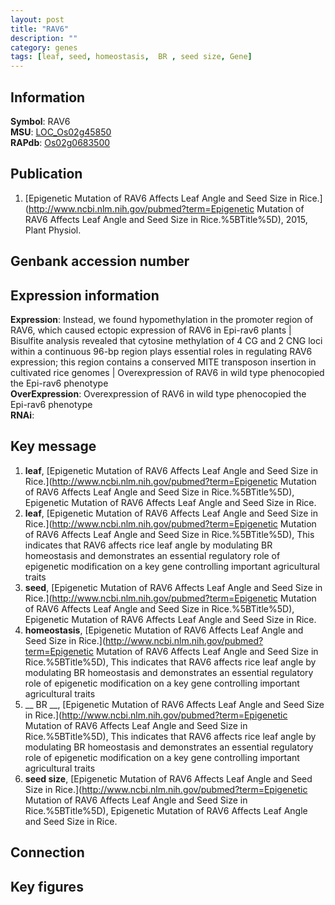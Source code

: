```yaml
---
layout: post
title: "RAV6"
description: ""
category: genes
tags: [leaf, seed, homeostasis,  BR , seed size, Gene]
---
```


## Information
__Symbol__: RAV6  
__MSU__: [LOC_Os02g45850](http://rice.plantbiology.msu.edu/cgi-bin/ORF_infopage.cgi?orf=LOC_Os02g45850)  
__RAPdb__: [Os02g0683500](http://rapdb.dna.affrc.go.jp/viewer/gbrowse_details/irgsp1?name=Os02g0683500)  

## Publication
1. [Epigenetic Mutation of RAV6 Affects Leaf Angle and Seed Size in Rice.](http://www.ncbi.nlm.nih.gov/pubmed?term=Epigenetic Mutation of RAV6 Affects Leaf Angle and Seed Size in Rice.%5BTitle%5D), 2015, Plant Physiol.

## Genbank accession number

## Expression information
__Expression__: Instead, we found hypomethylation in the promoter region of RAV6, which caused ectopic expression of RAV6 in Epi-rav6 plants |  Bisulfite analysis revealed that cytosine methylation of 4 CG and 2 CNG loci within a continuous 96-bp region plays essential roles in regulating RAV6 expression; this region contains a conserved MITE transposon insertion in cultivated rice genomes |  Overexpression of RAV6 in wild type phenocopied the Epi-rav6 phenotype  
__OverExpression__: Overexpression of RAV6 in wild type phenocopied the Epi-rav6 phenotype  
__RNAi__:  

## Key message
1. __leaf__, [Epigenetic Mutation of RAV6 Affects Leaf Angle and Seed Size in Rice.](http://www.ncbi.nlm.nih.gov/pubmed?term=Epigenetic Mutation of RAV6 Affects Leaf Angle and Seed Size in Rice.%5BTitle%5D), Epigenetic Mutation of RAV6 Affects Leaf Angle and Seed Size in Rice.
2. __leaf__, [Epigenetic Mutation of RAV6 Affects Leaf Angle and Seed Size in Rice.](http://www.ncbi.nlm.nih.gov/pubmed?term=Epigenetic Mutation of RAV6 Affects Leaf Angle and Seed Size in Rice.%5BTitle%5D),  This indicates that RAV6 affects rice leaf angle by modulating BR homeostasis and demonstrates an essential regulatory role of epigenetic modification on a key gene controlling important agricultural traits
3. __seed__, [Epigenetic Mutation of RAV6 Affects Leaf Angle and Seed Size in Rice.](http://www.ncbi.nlm.nih.gov/pubmed?term=Epigenetic Mutation of RAV6 Affects Leaf Angle and Seed Size in Rice.%5BTitle%5D), Epigenetic Mutation of RAV6 Affects Leaf Angle and Seed Size in Rice.
4. __homeostasis__, [Epigenetic Mutation of RAV6 Affects Leaf Angle and Seed Size in Rice.](http://www.ncbi.nlm.nih.gov/pubmed?term=Epigenetic Mutation of RAV6 Affects Leaf Angle and Seed Size in Rice.%5BTitle%5D),  This indicates that RAV6 affects rice leaf angle by modulating BR homeostasis and demonstrates an essential regulatory role of epigenetic modification on a key gene controlling important agricultural traits
5. __ BR __, [Epigenetic Mutation of RAV6 Affects Leaf Angle and Seed Size in Rice.](http://www.ncbi.nlm.nih.gov/pubmed?term=Epigenetic Mutation of RAV6 Affects Leaf Angle and Seed Size in Rice.%5BTitle%5D),  This indicates that RAV6 affects rice leaf angle by modulating BR homeostasis and demonstrates an essential regulatory role of epigenetic modification on a key gene controlling important agricultural traits
6. __seed size__, [Epigenetic Mutation of RAV6 Affects Leaf Angle and Seed Size in Rice.](http://www.ncbi.nlm.nih.gov/pubmed?term=Epigenetic Mutation of RAV6 Affects Leaf Angle and Seed Size in Rice.%5BTitle%5D), Epigenetic Mutation of RAV6 Affects Leaf Angle and Seed Size in Rice.

## Connection

## Key figures


